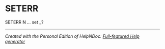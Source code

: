 # SETERR

SETERR N ... set \_?


***
_Created with the Personal Edition of HelpNDoc: [Full-featured Help generator](<https://www.helpndoc.com/feature-tour>)_
